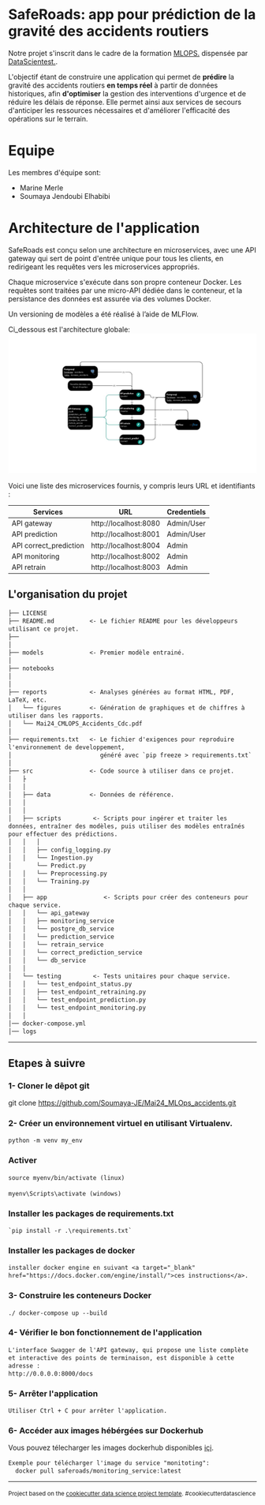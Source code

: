 SafeRoads: app pour prédiction de la gravité des accidents routiers
==============================
Notre projet s'inscrit dans le cadre de la formation <a target="_blank" href="https://datascientest.com/formation-ml-ops">MLOPS.</a> dispensée par <a target="_blank" href="https://datascientest.com/">DataScientest.</a>. 

L'objectif étant de construire une application qui permet de **prédire** la gravité des accidents routiers **en temps réel** à partir de données historiques, afin **d'optimiser** la gestion des interventions d'urgence et de réduire les délais de réponse. Elle permet ainsi aux services de secours d'anticiper les ressources nécessaires et d'améliorer l'efficacité des opérations sur le terrain.

Equipe 
==============================
Les membres d'équipe sont:

- Marine Merle 
- Soumaya Jendoubi Elhabibi

Architecture de l'application
==============================
SafeRoads est conçu selon une architecture en microservices, avec une  API gateway  qui sert de point d'entrée unique pour tous les clients, en redirigeant les requêtes vers les microservices appropriés.

Chaque microservice s'exécute dans son propre conteneur Docker. Les requêtes sont traitées par une micro-API dédiée dans le conteneur, et la persistance des données est assurée via des volumes Docker.

Un versioning de modèles a été réalisé à l’aide de MLFlow.​

Ci_dessous est l'architecture globale:
![Architecture globale](./reports/figures/architecture.jpg)





Voici une liste des microservices fournis, y compris leurs URL et identifiants :

| Services              | URL                       | Credentiels           |
|-----------------------|---------------------------|-----------------------|
|API gateway            | http://localhost:8080     |Admin/User             |
|API prediction         | http://localhost:8001     |Admin/User             |
|API correct_prediction | http://localhost:8004     |Admin                  |
|API monitoring         | http://localhost:8002     |Admin                  |
|API retrain            | http://localhost:8003     |Admin                  |



L'organisation du projet
------------

    ├── LICENSE
    ├── README.md          <- Le fichier README pour les développeurs utilisant ce projet.
    ├──
    │
    ├── models             <- Premier modèle entrainé.
    │
    ├── notebooks          
    │
    │
    ├── reports            <- Analyses générées au format HTML, PDF, LaTeX, etc.
    │   └── figures        <- Génération de graphiques et de chiffres à utiliser dans les rapports.
    │   └── Mai24_CMLOPS_Accidents_Cdc.pdf
    │
    ├── requirements.txt   <- Le fichier d'exigences pour reproduire l'environnement de developpement,
    │                         généré avec `pip freeze > requirements.txt`
    │
    ├── src                <- Code source à utiliser dans ce projet.
    │   ├
    │   │
    │   ├── data           <- Données de référence.
    │   │      
    │   │   
    │   ├── scripts         <- Scripts pour ingérer et traiter les données, entraîner des modèles, puis utiliser des modèles entraînés pour effectuer des prédictions.
    │   │   │               
    │   │   ├── config_logging.py
    │   │   └── Ingestion.py
    │       └── Predict.py
    │   │   └── Preprocessing.py
    │   │   └── Training.py
    │   │
    │   ├── app                <- Scripts pour créer des conteneurs pour chaque service.
    │   │   └── api_gateway
    │   │   ├── monitoring_service  
    │   │   └── postgre_db_service
    │   │   └── prediction_service
    │   │   └── retrain_service
    │   │   └── correct_prediction_service
    │   │   └── db_service
    │   │   
    │   └── testing         <- Tests unitaires pour chaque service.
    │   │   └── test_endpoint_status.py
    │   │   ├── test_endpoint_retraining.py
    │   │   └── test_endpoint_prediction.py
    │   │   └── test_endpoint_monitoring.py
    │   │ 
    │── docker-compose.yml   
    │── logs

---------

## Etapes à suivre


### 1- Cloner le dêpot git

   git clone https://github.com/Soumaya-JE/Mai24_MLOps_accidents.git

### 2- Créer un environnement virtuel en utilisant Virtualenv.

    python -m venv my_env

###   Activer

    source myenv/bin/activate (linux)

    myenv\Scripts\activate (windows)


###   Installer les packages de requirements.txt

    `pip install -r .\requirements.txt` 

###   Installer les  packages de docker

    installer docker engine en suivant <a target="_blank" href="https://docs.docker.com/engine/install/">ces instructions</a>.

### 3- Construire les conteneurs Docker

    ./ docker-compose up --build

### 4- Vérifier le  bon fonctionnement de l'application

    L'interface Swagger de l'API gateway, qui propose une liste complète et interactive des points de terminaison, est disponible à cette adresse :
    http://0.0.0.0:8000/docs 

### 5- Arrêter l'application

    Utiliser Ctrl + C pour arrêter l'application.

### 6- Accéder aux images  hébérgées sur Dockerhub

  
   Vous pouvez télecharger les images dockerhub disponibles <a target="_blank" href="https://hub.docker.com/repository/docker/saferoads/monitoring_service/general">içi</a>. 

    Exemple pour télécharger l'image du service "monitoting":
      docker pull saferoads/monitoring_service:latest

------------------------

<p><small>Project based on the <a target="_blank" href="https://drivendata.github.io/cookiecutter-data-science/">cookiecutter data science project template</a>. #cookiecutterdatascience</small></p>
